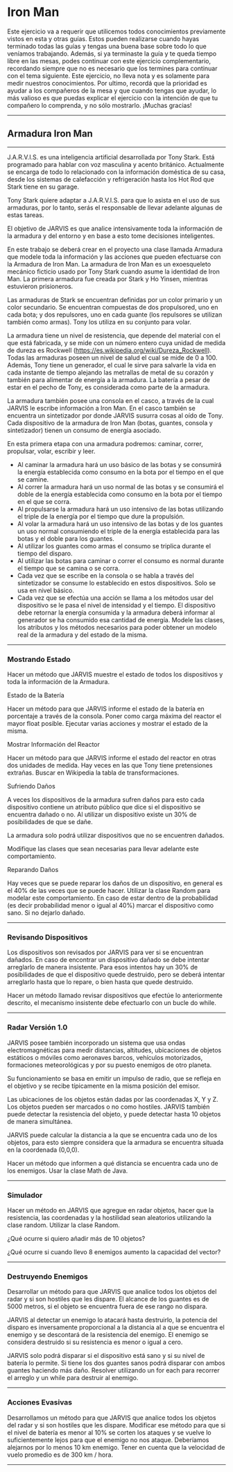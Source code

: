 # Iron Man

Este ejercicio va a requerir que utilicemos todos conocimientos previamente vistos en esta y otras
guías. Estos pueden realizarse cuando hayas terminado todas las guías y tengas una buena base
sobre todo lo que veníamos trabajando. Además, si ya terminaste la guía y te queda tiempo libre
en las mesas, podes continuar con este ejercicio complementario, recordando siempre que no es
necesario que los termines para continuar con el tema siguiente. Este ejercicio, no lleva nota y es
solamente para medir nuestros conocimientos. Por ultimo, recordá que la prioridad es ayudar a
los compañeros de la mesa y que cuando tengas que ayudar, lo más valioso es que puedas
explicar el ejercicio con la intención de que tu compañero lo comprenda, y no sólo mostrarlo.
¡Muchas gracias!

---

## Armadura Iron Man
---

J.A.R.V.I.S. es una inteligencia artificial desarrollada por Tony Stark. Está programado para hablar
con voz masculina y acento británico. Actualmente se encarga de todo lo relacionado con la
información doméstica de su casa, desde los sistemas de calefacción y refrigeración hasta los Hot
Rod que Stark tiene en su garage. 

Tony Stark quiere adaptar a J.A.R.V.I.S. para que lo asista en el uso de sus armaduras, por lo tanto,
serás el responsable de llevar adelante algunas de estas tareas. 

El objetivo de JARVIS es que analice intensivamente toda la información de la armadura y del
entorno y en base a esto tome decisiones inteligentes. 

En este trabajo se deberá crear en el proyecto una clase llamada Armadura que modele toda la
información y las acciones que pueden efectuarse con la Armadura de Iron Man. La armadura de
Iron Man es un exoesqueleto mecánico ficticio usado por Tony Stark cuando asume la identidad
de Iron Man. La primera armadura fue creada por Stark y Ho Yinsen, mientras estuvieron
prisioneros. 

Las armaduras de Stark se encuentran definidas por un color primario y un color secundario. Se
encuentran compuestas de dos propulsored, uno en cada bota; y dos repulsores, uno en cada
guante (los repulsores se utilizan también como armas). Tony los utiliza en su conjunto para volar.

La armadura tiene un nivel de resistencia, que depende del material con el que está fabricada, y
se mide con un número entero cuya unidad de medida de dureza es Rockwell
(https://es.wikipedia.org/wiki/Dureza_Rockwell). Todas las armaduras poseen un nivel de salud el
cual se mide de 0 a 100. Además, Tony tiene un generador, el cual le sirve para salvarle la vida en
cada instante de tiempo alejando las metrallas de metal de su corazón y también para alimentar
de energía a la armadura. La batería a pesar de estar en el pecho de Tony, es considerada como
parte de la armadura. 

La armadura también posee una consola en el casco, a través de la cual JARVIS le escribe
información a Iron Man. En el casco también se encuentra un sintetizador por donde JARVIS
susurra cosas al oído de Tony. Cada dispositivo de la armadura de Iron Man (botas, guantes,
consola y sintetizador) tienen un consumo de energía asociado. 

En esta primera etapa con una armadura podremos: caminar, correr, propulsar, volar, escribir y
leer.
- Al caminar la armadura hará un uso básico de las botas y se consumirá la energía
establecida como consumo en la bota por el tiempo en el que se camine.
- Al correr la armadura hará un uso normal de las botas y se consumirá el doble de la
energía establecida como consumo en la bota por el tiempo en el que se corra.
- Al propulsarse la armadura hará un uso intensivo de las botas utilizando el triple de la
energía por el tiempo que dure la propulsión.
- Al volar la armadura hará un uso intensivo de las botas y de los guantes un uso normal
consumiendo el triple de la energía establecida para las botas y el doble para los guantes.
- Al utilizar los guantes como armas el consumo se triplica durante el tiempo del disparo.
- Al utilizar las botas para caminar o correr el consumo es normal durante el tiempo que se
camina o se corra.
- Cada vez que se escribe en la consola o se habla a través del sintetizador se consume lo
establecido en estos dispositivos. Solo se usa en nivel básico.
- Cada vez que se efectúa una acción se llama a los métodos usar del dispositivo se le pasa
el nivel de intensidad y el tiempo. El dispositivo debe retornar la energía consumida y la
armadura deberá informar al generador se ha consumido esa cantidad de energía.
Modele las clases, los atributos y los métodos necesarios para poder obtener un modelo real de la
armadura y del estado de la misma. 

---
### Mostrando Estado

Hacer un método que JARVIS muestre el estado de todos los dispositivos y toda la información de
la Armadura. 

Estado de la Batería

Hacer un método para que JARVIS informe el estado de la batería en porcentaje a través de la
consola. Poner como carga máxima del reactor el mayor float posible. Ejecutar varias acciones y
mostrar el estado de la misma. 

Mostrar Información del Reactor

Hacer un método para que JARVIS informe el estado del reactor en otras dos unidades de
medida. Hay veces en las que Tony tiene pretensiones extrañas. Buscar en Wikipedia la tabla de
transformaciones.

Sufriendo Daños

A veces los dispositivos de la armadura sufren daños para esto cada dispositivo contiene un
atributo público que dice si el dispositivo se encuentra dañado o no. Al utilizar un dispositivo
existe un 30% de posibilidades de que se dañe. 

La armadura solo podrá utilizar dispositivos que no se encuentren dañados. 

Modifique las clases que sean necesarias para llevar adelante este comportamiento. 

Reparando Daños

Hay veces que se puede reparar los daños de un dispositivo, en general es el 40% de las veces
que se puede hacer. Utilizar la clase Random para modelar este comportamiento. En caso de estar
dentro de la probabilidad (es decir probabilidad menor o igual al 40%) marcar el dispositivo como
sano. Si no dejarlo dañado.

---
### Revisando Dispositivos

Los dispositivos son revisados por JARVIS para ver si se encuentran dañados. En caso de
encontrar un dispositivo dañado se debe intentar arreglarlo de manera insistente. Para esos
intentos hay un 30% de posibilidades de que el dispositivo quede destruido, pero se deberá
intentar arreglarlo hasta que lo repare, o bien hasta que quede destruido. 

Hacer un método llamado revisar dispositivos que efectúe lo anteriormente descrito, el
mecanismo insistente debe efectuarlo con un bucle do while.

---

### Radar Versión 1.0

JARVIS posee también incorporado un sistema que usa ondas electromagnéticas para medir
distancias, altitudes, ubicaciones de objetos estáticos o móviles como aeronaves barcos,
vehículos motorizados, formaciones meteorológicas y por su puesto enemigos de otro planeta. 

Su funcionamiento se basa en emitir un impulso de radio, que se refleja en el objetivo y se recibe
típicamente en la misma posición del emisor. 

Las ubicaciones de los objetos están dadas por las coordenadas X, Y y Z. Los objetos pueden ser
marcados o no como hostiles. JARVIS también puede detectar la resistencia del objeto, y puede
detectar hasta 10 objetos de manera simultánea. 

JARVIS puede calcular la distancia a la que se encuentra cada uno de los objetos, para esto
siempre considera que la armadura se encuentra situada en la coordenada (0,0,0).

Hacer un método que informen a qué distancia se encuentra cada uno de los enemigos. Usar la
clase Math de Java. 

---
### Simulador

Hacer un método en JARVIS que agregue en radar objetos, hacer que la resistencia, las
coordenadas y la hostilidad sean aleatorios utilizando la clase random. Utilizar la clase Random. 

¿Qué ocurre si quiero añadir más de 10 objetos? 

¿Qué ocurre si cuando llevo 8 enemigos aumento la capacidad del vector?

---

### Destruyendo Enemigos

Desarrollar un método para que JARVIS que analice todos los objetos del radar y si son hostiles
que les dispare. El alcance de los guantes es de 5000 metros, si el objeto se encuentra fuera de
ese rango no dispara.

JARVIS al detectar un enemigo lo atacará hasta destruirlo, la potencia del disparo es inversamente
proporcional a la distancia al a que se encuentra el enemigo y se descontará de la resistencia del
enemigo. El enemigo se considera destruido si su resistencia es menor o igual a cero. 

JARVIS solo podrá disparar si el dispositivo está sano y si su nivel de batería lo permite. Si tiene
los dos guantes sanos podrá disparar con ambos guantes haciendo más daño. Resolver utilizando
un for each para recorrer el arreglo y un while para destruir al enemigo.

---
### Acciones Evasivas

Desarrollamos un método para que JARVIS que analice todos los objetos del radar y si son
hostiles que les dispare. Modificar ese método para que si el nivel de batería es menor al 10% se
corten los ataques y se vuelve lo suficientemente lejos para que el enemigo no nos ataque.
Deberíamos alejarnos por lo menos 10 km enemigo. Tener en cuenta que la velocidad de vuelo
promedio es de 300 km / hora.
 
---
